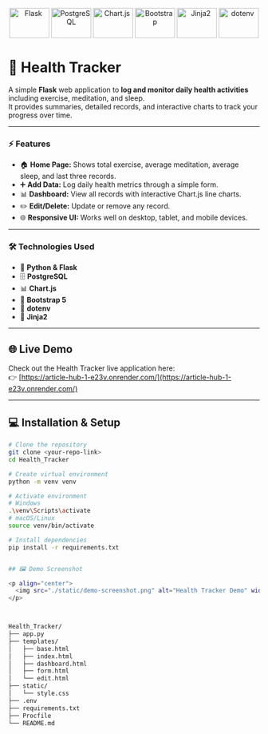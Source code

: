 <p align="center">
  <img src="https://img.shields.io/badge/Flask-000000?logo=flask&logoColor=white&style=for-the-badge" alt="Flask" width="80" height="60"/>
  <img src="https://img.shields.io/badge/PostgreSQL-336791?logo=postgresql&logoColor=white&style=for-the-badge" alt="PostgreSQL" width="80" height="60"/>
  <img src="https://img.shields.io/badge/Chart.js-FF6384?logo=chart.js&logoColor=white&style=for-the-badge" alt="Chart.js" width="80" height="60"/>
  <img src="https://img.shields.io/badge/Bootstrap-7952B3?logo=bootstrap&logoColor=white&style=for-the-badge" alt="Bootstrap" width="80" height="60"/>
  <img src="https://img.shields.io/badge/Jinja2-FF0000?logoColor=white&style=for-the-badge" alt="Jinja2" width="80" height="60"/>
  <img src="https://img.shields.io/badge/dotenv-000000?logo=dotenv&logoColor=white&style=for-the-badge" alt="dotenv" width="80" height="60"/>
</p>

# 🏥 Health Tracker

A simple **Flask** web application to **log and monitor daily health activities** including exercise, meditation, and sleep.  
It provides summaries, detailed records, and interactive charts to track your progress over time.

---

### ⚡ Features
- 🏠 **Home Page:** Shows total exercise, average meditation, average sleep, and last three records.
- ➕ **Add Data:** Log daily health metrics through a simple form.
- 📊 **Dashboard:** View all records with interactive Chart.js line charts.
- ✏️ **Edit/Delete:** Update or remove any record.
- 🌐 **Responsive UI:** Works well on desktop, tablet, and mobile devices.

---

### 🛠️ Technologies Used
- 🐍 **Python & Flask**
- 🗄️ **PostgreSQL**
- 📊 **Chart.js**
- 🎨 **Bootstrap 5**
- 🔑 **dotenv**
- 🔧 **Jinja2**

---

## 🌐 Live Demo

Check out the Health Tracker live application here:  
👉 [https://article-hub-1-e23v.onrender.com/](https://article-hub-1-e23v.onrender.com/)

---

## 💻 Installation & Setup

```bash
# Clone the repository
git clone <your-repo-link>
cd Health_Tracker

# Create virtual environment
python -m venv venv

# Activate environment
# Windows
.\venv\Scripts\activate
# macOS/Linux
source venv/bin/activate

# Install dependencies
pip install -r requirements.txt


## 🖼️ Demo Screenshot

<p align="center">
  <img src="./static/demo-screenshot.png" alt="Health Tracker Demo" width="800"/>
</p>



Health_Tracker/
├── app.py
├── templates/
│   ├── base.html
│   ├── index.html
│   ├── dashboard.html
│   ├── form.html
│   └── edit.html
├── static/
│   └── style.css
├── .env
├── requirements.txt
├── Procfile
└── README.md
